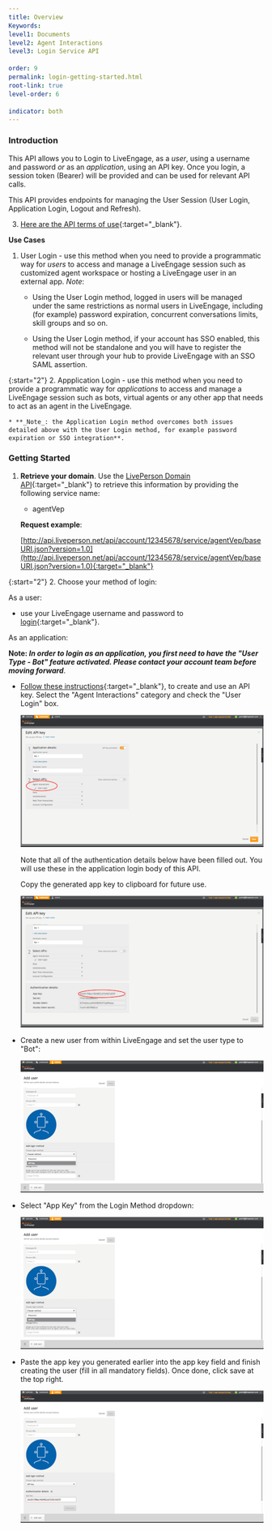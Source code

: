 ```yaml
---
title: Overview
Keywords:
level1: Documents
level2: Agent Interactions
level3: Login Service API

order: 9
permalink: login-getting-started.html
root-link: true
level-order: 6

indicator: both
---
```

### Introduction

This API allows you to Login to LiveEngage, as a *user*, using a username and password _or_ as an *application*, using an API key. Once you login, a session token (Bearer) will be provided and can be used for relevant API calls.

This API provides endpoints for managing the User Session (User Login, Application Login, Logout and Refresh).

3. [Here are the API terms of use](https://www.liveperson.com/policies/apitou){:target="_blank"}.

**Use Cases**

1. User Login - use this method when you need to provide a programmatic way for _users_ to access and manage a LiveEngage session such as customized agent workspace or hosting a LiveEngage user in an external app. _Note_:

    * Using the User Login method, logged in users will be managed under the same restrictions as normal users in LiveEngage, including (for example) password expiration, concurrent conversations limits, skill groups and so on.

    * Using the User Login method, if your account has SSO enabled, this method will not be standalone and you will have to register the relevant user through your hub to provide LiveEngage with an SSO SAML assertion.

{:start="2"}
2. Appplication Login - use this method when you need to provide a programmatic way for _applications_ to access and manage a LiveEngage session such as bots, virtual agents or any other app that needs to act as an agent in the LiveEngage.

    * **_Note_: the Application Login method overcomes both issues detailed above with the User Login method, for example password expiration or SSO integration**.

### Getting Started

1. **Retrieve your domain**. Use the [LivePerson Domain API](agent-domain-domain-api.html){:target="_blank"} to retrieve this information by providing the following service name:

	* agentVep

    **Request example**:

    [http://api.liveperson.net/api/account/12345678/service/agentVep/baseURI.json?version=1.0](http://api.liveperson.net/api/account/12345678/service/agentVep/baseURI.json?version=1.0){:target="_blank"}

{:start="2"}
2. Choose your method of login:

  As a user:

  * use your LiveEngage username and password to [login](/agent-login.html){:target="_blank"}.

  As an application:

  **Note: _In order to login as an application, you first need to have the "User Type - Bot" feature activated. Please contact your account team before moving forward_**.

  * [Follow these instructions](guides-gettingstarted.html){:target="_blank"}, to create and use an API key. Select the "Agent Interactions" category and check the "User Login" box.

      ![APIKeyCreation](img/APIKeyCreation.png)

      Note that all of the authentication details below have been filled out. You will use these in the application login body of this API.

      Copy the generated app key to clipboard for future use.

      ![APIKeyCreation1](img/apikeycreation1.png)

  * Create a new user from within LiveEngage and set the user type to "Bot":

      ![SetBot](img/setbot.png)

  * Select "App Key" from the Login Method dropdown:

      ![LoginMethod](img/loginmethod.png)

  * Paste the app key you generated earlier into the app key field and finish creating the user (fill in all mandatory fields). Once done, click save at the top right.

      ![UserWithKey](img/userwithkey.png)
